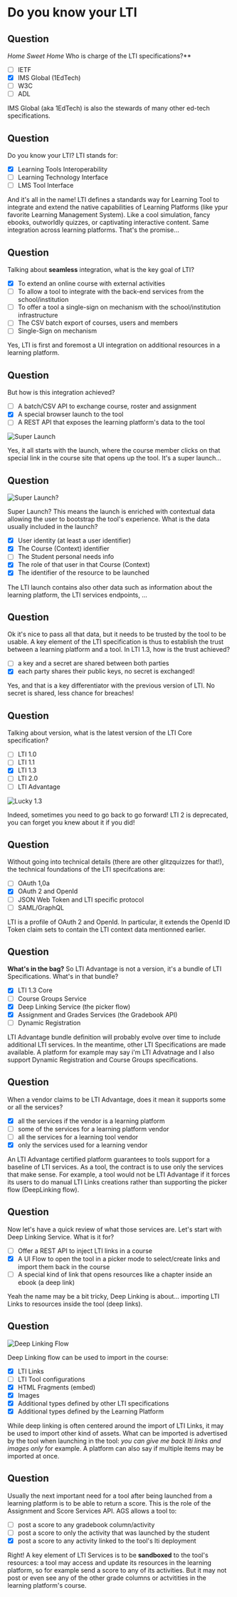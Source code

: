 # Do you know your LTI

## Question

*Home Sweet Home* Who is charge of the LTI specifications?**

- [ ] IETF
- [x] IMS Global (1EdTech)
- [ ] W3C
- [ ] ADL

IMS Global (aka 1EdTech) is also the stewards of many other ed-tech specifications.

## Question

Do you know your LTI? LTI stands for:

- [X] Learning Tools Interoperability
- [ ] Learning Technology Interface
- [ ] LMS Tool Interface

And it's all in the name! LTI defines a standards way for Learning Tool to integrate and extend the native capabilities of Learning Platforms (like ypur favorite Learning Management System). Like a cool simulation, fancy ebooks, outworldly quizzes, or captivating interactive content. Same integration across learning platforms. That's the promise...

## Question

Talking about **seamless** integration, what is the key goal of LTI?

- [X] To extend an online course with external activities
- [ ] To allow a tool to integrate with the back-end services from the school/institution
- [ ] To offer a tool a single-sign on mechanism with the school/institution infrastructure
- [ ] The CSV batch export of courses, users and members
- [ ] Single-Sign on mechanism

Yes, LTI is first and foremost a UI integration on additional resources in a learning platform.

## Question

But how is this integration achieved?

- [ ] A batch/CSV API to exchange course, roster and assignment
- [X] A special browser launch to the tool
- [ ] A REST API that exposes the learning platform's data to the tool

![Super Launch](/lti/assets/ltilaunch_sm.png)

Yes, it all starts with the launch, where the course member clicks on that special link in the course site that opens up the tool. It's a super launch...

## Question

![Super Launch?](/lti/assets/ltilaunchqm_sm.png)

Super Launch? This means the launch is enriched with contextual data allowing the user to bootstrap the tool's experience. What is the data usually included in the launch?

- [X] User identity (at least a user identifier)
- [X] The Course (Context) identifier
- [ ] The Student personal needs info
- [X] The role of that user in that Course (Context)
- [X] The identifier of the resource to be launched

The LTI launch contains also other data such as information about the learning platform, the LTI services endpoints, ...

## Question

Ok it's nice to pass all that data, but it needs to be trusted by the tool to be usable. A key element of the LTI specification is thus to establish the trust between a learning platform and a tool. In LTI 1.3, how is the trust achieved?

- [ ] a key and a secret are shared between both parties
- [X] each party shares their public keys, no secret is exchanged!

Yes, and that is a key differentiator with the previous version of LTI. No secret is shared, less chance for breaches!

## Question

Talking about version, what is the latest version of
the LTI Core specification?

- [ ] LTI 1.0
- [ ] LTI 1.1
- [x] LTI 1.3
- [ ] LTI 2.0
- [ ] LTI Advantage

![Lucky 1.3](/lti/assets/lucky13_sm.png)

Indeed, sometimes you need to go back to go forward! LTI 2 is deprecated, you can forget you knew about it if you did!

## Question

Without going into technical details (there are other glitzquizzes for that!), the technical foundations of the LTI specifcations are:

- [ ] OAuth 1,0a
- [X] OAuth 2 and OpenId
- [ ] JSON Web Token and LTI specific protocol
- [ ] SAML/GraphQL

LTI is a profile of OAuth 2 and OpenId. In particular, it extends the OpenId ID Token claim sets to contain the LTI context data mentionned earlier.

## Question

**What's in the bag?** So LTI Advantage is not a version, it's a bundle of LTI Specifications. What's in that bundle?

- [X] LTI 1.3 Core
- [ ] Course Groups Service
- [X] Deep Linking Service (the picker flow)
- [X] Assignment and Grades Services (the Gradebook API)
- [ ] Dynamic Registration

LTI Advantage bundle definition will probably evolve over time to include additional LTI services. In the meantime, other LTI Specifications are made available. A platform for example may say i'm LTI Advatnage and I also support Dynamic Registration and Course Groups specifications.

## Question

When a vendor claims to be LTI Advantage, does it mean it supports some or all the services?

- [X] all the services if the vendor is a learning platform
- [ ] some of the services for a learning platform vendor
- [ ] all the services for a learning tool vendor
- [X] only the services used for a learning  vendor

An LTI Advantage certified platform guarantees to tools support for a baseline of LTI services. As a tool, the contract is to use only the services that make sense. For example, a tool would not be LTI Advantage if it forces its users to do manual LTI Links creations rather than supporting the picker flow (DeepLinking flow).

## Question

Now let's have a quick review of what those services are. Let's start with Deep Linking Service. What is it for?

- [ ] Offer a REST API to inject LTI links in a course
- [X] A UI Flow to open the tool in a picker mode to select/create links and import them back in the course
- [ ] A special kind of link that opens resources like a chapter inside an ebook (a deep link)

Yeah the name may be a bit tricky, Deep Linking is about... importing LTI Links to resources inside the tool (deep links).

## Question

![Deep Linking Flow](/lti/assets/ltilaunchdl_sm.png)

Deep Linking flow can be used to import in the course:

- [X] LTI Links
- [ ] LTI Tool configurations
- [X] HTML Fragments (embed)
- [X] Images
- [X] Additional types defined by other LTI specifications
- [X] Additional types defined by the Learning Platform

While deep linking is often centered around the import of LTI Links, it may be used to import other kind of assets. What can be imported is advertised by the tool when launching in the tool: *you can give me back lti links and images only* for example. A platform can also say if multiple items may be imported at once.

## Question

Usually the next important need for a tool after being launched from a learning platform is to be able to return a score. This is the role of the Assignment and Score Services API. AGS allows a tool to:

- [ ] post a score to any gradebook column/activity
- [ ] post a score to only the activity that was launched by the student
- [X] post a score to any activity linked to the tool's lti deployment

Right! A key element of LTI Services is to be **sandboxed** to the tool's resources: a tool may access and update its resources in the learning platform, so for example send a score to any of its activities. But it may not post or even see any of the other grade columns or actvitities in the learning platform's course.
